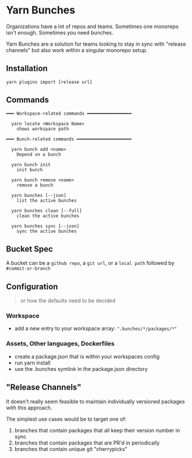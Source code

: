 # Yarn Bunches

Organizations have a lot of repos and teams. Sometimes one monorepo isn't enough. Sometimes you need bunches.

Yarn Bunches are a solution for teams looking to stay in sync with "release channels" but also work within a singular monorepo setup.


## Installation

```
yarn plugins import [release url]
```

## Commands
```
━━━ Workspace-related commands ━━━━━━━━━━━━━━━━━

  yarn locate <Workspace Name>
    shows workspace path
    
━━━ Bunch-related commands ━━━━━━━━━━━━━━━━━━━━━

  yarn bunch add <name>
    Depend on a bunch

  yarn bunch init
    init bunch

  yarn bunch remove <name>
    remove a bunch

  yarn bunches [--json]
    list the active bunches

  yarn bunches clean [--full]
    clean the active bunches

  yarn bunches sync [--json]
    sync the active bunches
```

## Bucket Spec

A bucket can be a `github repo`, a `git url`, or a `local path` followed by `#commit-or-branch`

## Configuration

> or how the defaults need to be decided

### Workspace

- add a new entry to your workspace array: `".bunches/*/packages/*"`

### Assets, Other languages, Dockerfiles

- create a package.json that is within your workspaces config
- run yarn install
- use the .bunches symlink in the package.json directory

## "Release Channels"

It doesn't really seem feasible to maintain individually versioned packages with this approach. 

The simplest use cases would be to target one of:

1. branches that contain packages that all keep their version number in sync
2. branches that contain packages that are PR'd in periodically
3. branches that contain unique git "cherrypicks"
